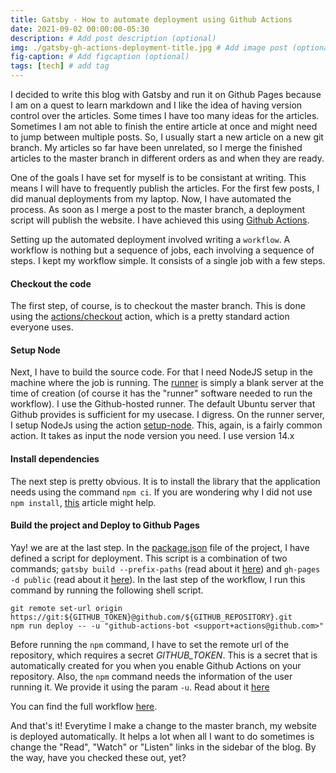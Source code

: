 ```yaml
---
title: Gatsby - How to automate deployment using Github Actions
date: 2021-09-02 00:00:00-05:30
description: # Add post description (optional)
img: ./gatsby-gh-actions-deployment-title.jpg # Add image post (optional)
fig-caption: # Add figcaption (optional)
tags: [tech] # add tag
---
```

I decided to write this blog with Gatsby and run it on Github Pages because I am on a quest to learn markdown and I like the idea of having version control over the articles. Some times I have too many ideas for the articles. Sometimes I am not able to finish the entire article at once and might need to jump between multiple posts. So, I usually start a new article on a new git branch. My articles so far have been unrelated, so I merge the finished articles to the master branch in different orders as and when they are ready. 

One of the goals I have set for myself is to be consistant at writing. This means I will have to frequently publish the articles. For the first few posts, I did manual deployments from my laptop. Now, I have automated the process. As soon as I merge a post to the master branch, a deployment script will publish the website. I have achieved this using [Github Actions](https://github.com/features/actions). 

Setting up the automated deployment involved writing a `workflow`. A workflow is nothing but a sequence of jobs, each involving a sequence of steps. I kept my workflow simple. It consists of a single job with a few steps. 

#### Checkout the code

The first step, of course, is to checkout the master branch. This is done using the [actions/checkout](https://github.com/actions/checkout) action, which is a pretty standard action everyone uses. 

#### Setup Node

Next, I have to build the source code. For that I need NodeJS setup in the machine where the job is running. The [runner](https://docs.github.com/en/actions/learn-github-actions/introduction-to-github-actions#runners) is simply a blank server at the time of creation (of course it has the "runner" software needed to run the workflow). I use the Github-hosted runner. The default Ubuntu server that Github provides is sufficient for my usecase. I digress. On the runner server, I setup NodeJs using the action [setup-node](https://github.com/actions/setup-node). This, again, is a fairly common action. It takes as input the node version you need. I use version 14.x

#### Install dependencies

The next step is pretty obvious. It is to install the library that the application needs using the command `npm ci`. If you are wondering why I did not use `npm install`, [this](https://www.geeksforgeeks.org/difference-between-npm-i-and-npm-ci-in-node-js/) article might help.

#### Build the project and Deploy to Github Pages

Yay! we are at the last step. In the [package.json](https://github.com/joshi-aparna/blog/blob/ba5ae29eaff4932eae3442e83897d7d72e240713/package.json#L57) file of the project, I have defined a script for deployment. This script is a combination of two commands; `gatsby build --prefix-paths` (read about it [here](https://www.gatsbyjs.com/docs/how-to/previews-deploys-hosting/path-prefix/)) and `gh-pages -d public` (read about it [here](https://www.gatsbyjs.com/docs/how-to/previews-deploys-hosting/how-gatsby-works-with-github-pages/)). In the last step of the workflow, I run this command by running the following shell script.
```
git remote set-url origin https://git:${GITHUB_TOKEN}@github.com/${GITHUB_REPOSITORY}.git
npm run deploy -- -u "github-actions-bot <support+actions@github.com>"
```
Before running the `npm` command, I have to set the remote url of the repository, which requires a secret _GITHUB_TOKEN_. This is a secret that is automatically created for you when you enable Github Actions on your repository. Also, the `npm` command needs the information of the user running it. We provide it using the param `-u`. Read about it [here](https://www.npmjs.com/package/gh-pages)

You can find the full workflow [here](https://github.com/joshi-aparna/blog/blob/master/.github/workflows/deploy-ghpage.yaml).

And that's it! Everytime I make a change to the master branch, my website is deployed automatically. It helps a lot when all I want to do sometimes is change the "Read", "Watch" or "Listen" links in the sidebar of the blog. By the way, have you checked these out, yet? 
